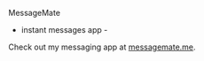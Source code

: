 MessageMate
- instant messages app -

Check out my messaging app at [messagemate.me](http://wwww.messagemate.me).
